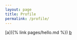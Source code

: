 ```yaml
---
layout: page
title: Profile
permalink: /profile/
---
```


[a]({% link pages/hello.md %})
[b](pages/hello.md)


